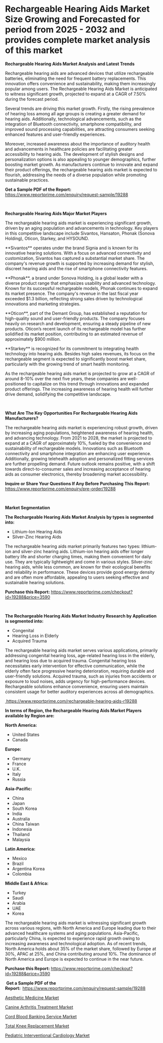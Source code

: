 <p><h1>Rechargeable Hearing Aids Market Size Growing and Forecasted for period from 2025 - 2032 and provides complete market analysis of this market</h1></p><p><strong>Rechargeable Hearing Aids Market Analysis and Latest Trends</strong></p>
<p><p>Rechargeable hearing aids are advanced devices that utilize rechargeable batteries, eliminating the need for frequent battery replacements. This innovation offers convenience and sustainability, making them increasingly popular among users. The Rechargeable Hearing Aids Market is anticipated to witness significant growth, projected to expand at a CAGR of 7.50% during the forecast period. </p><p>Several trends are driving this market growth. Firstly, the rising prevalence of hearing loss among all age groups is creating a greater demand for hearing aids. Additionally, technological advancements, such as the integration of Bluetooth connectivity, smartphone compatibility, and improved sound processing capabilities, are attracting consumers seeking enhanced features and user-friendly experiences. </p><p>Moreover, increased awareness about the importance of auditory health and advancements in healthcare policies are facilitating greater accessibility to hearing aids. The development of stylish designs and personalization options is also appealing to younger demographics, further boosting market growth. As manufacturers continue to innovate and expand their product offerings, the rechargeable hearing aids market is expected to flourish, addressing the needs of a diverse population while promoting sustainable practices.</p></p>
<p><strong>Get a Sample PDF of the Report:&nbsp;</strong> <a href="https://www.reportprime.com/enquiry/request-sample/19288?utm_campaign=34&utm_medium=2&utm_source=Github&utm_content=ia&utm_term=19032025&utm_id=rechargeable-hearing-aids">https://www.reportprime.com/enquiry/request-sample/19288</a></p>
<p>&nbsp;</p>
<p><strong>Rechargeable Hearing Aids Major Market Players</strong></p>
<p><p>The rechargeable hearing aids market is experiencing significant growth, driven by an aging population and advancements in technology. Key players in this competitive landscape include Sivantos, Hansaton, Phonak (Sonova Holding), Oticon, Starkey, and HYSOUND. </p><p>**Sivantos** operates under the brand Signia and is known for its innovative hearing solutions. With a focus on advanced connectivity and customization, Sivantos has captured a substantial market share. The company's revenue growth is supported by increasing demand for stylish, discreet hearing aids and the rise of smartphone connectivity features.</p><p>**Phonak**, a brand under Sonova Holding, is a global leader with a diverse product range that emphasizes usability and advanced technology. Known for its successful rechargeable models, Phonak continues to expand its market presence. The company's revenue in the last fiscal year exceeded $1.3 billion, reflecting strong sales driven by technological innovations and marketing strategies.</p><p>**Oticon**, part of the Demant Group, has established a reputation for high-quality sound and user-friendly products. The company focuses heavily on research and development, ensuring a steady pipeline of new products. Oticon’s recent launch of its rechargeable model has further solidified its market position, contributing to an estimated revenue of approximately $900 million.</p><p>**Starkey** is recognized for its commitment to integrating health technology into hearing aids. Besides high sales revenues, its focus on the rechargeable segment is expected to significantly boost market share, particularly with the growing trend of smart health monitoring.</p><p>As the rechargeable hearing aids market is projected to grow at a CAGR of around 8-10% over the next five years, these companies are well-positioned to capitalize on this trend through innovations and expanded product offerings. The increasing awareness of hearing health will further drive demand, solidifying the competitive landscape.</p></p>
<p>&nbsp;</p>
<p><strong>What Are The Key Opportunities For Rechargeable Hearing Aids Manufacturers?</strong></p>
<p><p>The rechargeable hearing aids market is experiencing robust growth, driven by increasing aging populations, heightened awareness of hearing health, and advancing technology. From 2021 to 2028, the market is projected to expand at a CAGR of approximately 10%, fueled by the convenience and sustainability of rechargeable models. Innovations such as Bluetooth connectivity and smartphone integration are enhancing user experience. Additionally, growing telehealth adoption and personalized fitting services are further propelling demand. Future outlook remains positive, with a shift towards direct-to-consumer sales and increasing acceptance of hearing aids as consumer electronics, thereby broadening market accessibility.</p></p>
<p><strong>Inquire or Share Your Questions If Any Before Purchasing This Report:</strong> <a href="https://www.reportprime.com/enquiry/pre-order/19288?utm_campaign=34&utm_medium=2&utm_source=Github&utm_content=ia&utm_term=19032025&utm_id=rechargeable-hearing-aids">https://www.reportprime.com/enquiry/pre-order/19288</a></p>
<p>&nbsp;</p>
<p><strong>Market Segmentation</strong></p>
<p><strong>The Rechargeable Hearing Aids Market Analysis by types is segmented into:</strong></p>
<p><ul><li>Lithium-Ion Hearing Aids</li><li>Silver-Zinc Hearing Aids</li></ul></p>
<p><p>The rechargeable hearing aids market primarily features two types: lithium-ion and silver-zinc hearing aids. Lithium-ion hearing aids offer longer battery life and shorter charging times, making them convenient for daily use. They are typically lightweight and come in various styles. Silver-zinc hearing aids, while less common, are known for their ecological benefits and reliability in performance. These devices provide good energy density and are often more affordable, appealing to users seeking effective and sustainable hearing solutions.</p></p>
<p><strong>Purchase this Report:&nbsp;</strong><a href="https://www.reportprime.com/checkout?id=19288&price=3590&utm_campaign=34&utm_medium=2&utm_source=Github&utm_content=ia&utm_term=19032025&utm_id=rechargeable-hearing-aids">https://www.reportprime.com/checkout?id=19288&price=3590</a></p>
<p>&nbsp;</p>
<p><strong>The Rechargeable Hearing Aids Market Industry Research by Application is segmented into:</strong></p>
<p><ul><li>Congenital</li><li>Hearing Loss in Elderly</li><li>Acquired Trauma</li></ul></p>
<p><p>The rechargeable hearing aids market serves various applications, primarily addressing congenital hearing loss, age-related hearing loss in the elderly, and hearing loss due to acquired trauma. Congenital hearing loss necessitates early intervention for effective communication, while the elderly often face progressive hearing deterioration, requiring durable and user-friendly solutions. Acquired trauma, such as injuries from accidents or exposure to loud noises, adds urgency for high-performance devices. Rechargeable solutions enhance convenience, ensuring users maintain consistent usage for better auditory experiences across all demographics.</p></p>
<p><a href="https://www.reportprime.com/rechargeable-hearing-aids-r19288?utm_campaign=34&utm_medium=2&utm_source=Github&utm_content=ia&utm_term=19032025&utm_id=rechargeable-hearing-aids">&nbsp;https://www.reportprime.com/rechargeable-hearing-aids-r19288</a></p>
<p><strong>In terms of Region, the Rechargeable Hearing Aids Market Players available by Region are:</strong></p>
<p>
    <p> <strong> North America: </strong>
        <ul>
            <li>United States</li>
            <li>Canada</li>
        </ul>
        </p> 
    <p> <strong> Europe: </strong>
        <ul>
            <li>Germany</li>
            <li>France</li>
            <li>U.K.</li>
            <li>Italy</li>
            <li>Russia</li>
        </ul>
        </p> 
    <p> <strong> Asia-Pacific: </strong>
        <ul>
            <li>China</li>
            <li>Japan</li>
            <li>South Korea</li>
            <li>India</li>
            <li>Australia</li>
            <li>China Taiwan</li>
            <li>Indonesia</li>
            <li>Thailand</li>
            <li>Malaysia</li>
        </ul>
        </p> 
    <p> <strong> Latin America: </strong>
        <ul>
            <li>Mexico</li>
            <li>Brazil</li>
            <li>Argentina Korea</li>
            <li>Colombia</li>
        </ul>
        </p> 
    <p> <strong> Middle East & Africa: </strong>
        <ul>
            <li>Turkey</li>
            <li>Saudi</li>
            <li>Arabia</li>
            <li>UAE</li>
            <li>Korea</li>
        </ul>
    </p>
    </p>
<p><p>The rechargeable hearing aids market is witnessing significant growth across various regions, with North America and Europe leading due to their advanced healthcare systems and aging populations. Asia-Pacific, particularly China, is expected to experience rapid growth owing to increasing awareness and technological adoption. As of recent trends, North America holds about 35% of the market share, followed by Europe at 30%, APAC at 25%, and China contributing around 10%. The dominance of North America and Europe is expected to continue in the near future.</p></p>
<p><strong>Purchase this Report: </strong><a href="https://www.reportprime.com/checkout?id=19288&price=3590&utm_campaign=34&utm_medium=2&utm_source=Github&utm_content=ia&utm_term=19032025&utm_id=rechargeable-hearing-aids">https://www.reportprime.com/checkout?id=19288&price=3590</a></p>
<p>&nbsp;<strong>Get a Sample PDF of the Report:&nbsp;&nbsp;</strong><a href="https://www.reportprime.com/enquiry/request-sample/19288?utm_campaign=34&utm_medium=2&utm_source=Github&utm_content=ia&utm_term=19032025&utm_id=rechargeable-hearing-aids">https://www.reportprime.com/enquiry/request-sample/19288</a></p>
<p><strong></strong></p>
<p><p><a href="https://github.com/rodinayygacklezi/Market-Research-Report-List-1/blob/main/aesthetic-medicine-market.md?utm_campaign=34&utm_medium=2&utm_source=Github&utm_content=ia&utm_term=19032025&utm_id=rechargeable-hearing-aids">Aesthetic Medicine Market</a></p><p><a href="https://github.com/antonioc6hal/Market-Research-Report-List-1/blob/main/canine-arthritis-treatment-market.md?utm_campaign=34&utm_medium=2&utm_source=Github&utm_content=ia&utm_term=19032025&utm_id=rechargeable-hearing-aids">Canine Arthritis Treatment Market</a></p><p><a href="https://github.com/OlenFleming68/Market-Research-Report-List-1/blob/main/cord-blood-banking-service-market.md?utm_campaign=34&utm_medium=2&utm_source=Github&utm_content=ia&utm_term=19032025&utm_id=rechargeable-hearing-aids">Cord Blood Banking Service Market</a></p><p><a href="https://github.com/hammelximalschid/Market-Research-Report-List-1/blob/main/total-knee-replacement-market.md?utm_campaign=34&utm_medium=2&utm_source=Github&utm_content=ia&utm_term=19032025&utm_id=rechargeable-hearing-aids">Total Knee Replacement Market</a></p><p><a href="https://github.com/lindaopodray/Market-Research-Report-List-1/blob/main/pediatric-interventional-cardiology-market.md?utm_campaign=34&utm_medium=2&utm_source=Github&utm_content=ia&utm_term=19032025&utm_id=rechargeable-hearing-aids">Pediatric Interventional Cardiology Market</a></p></p>